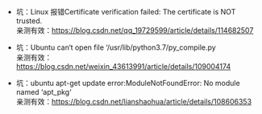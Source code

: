 - 坑：Linux 报错Certificate verification failed: The certificate is NOT trusted. \
亲测有效：https://blog.csdn.net/qq_19729599/article/details/114682507

- 坑：Ubuntu can‘t open file ‘/usr/lib/python3.7/py_compile.py \
亲测有效：https://blog.csdn.net/weixin_43613991/article/details/109004174

- 坑：ubuntu apt-get update error:ModuleNotFoundError: No module named ‘apt_pkg‘ \
亲测有效：https://blog.csdn.net/lianshaohua/article/details/108606353

